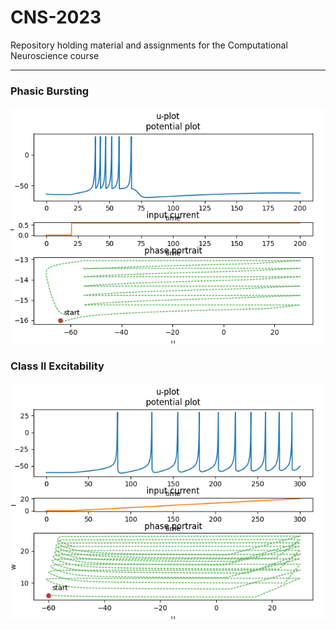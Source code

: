# CNS-2023
Repository holding material and assignments for the Computational Neuroscience course

---

### Phasic Bursting
![izhikevich](/LAB1/LAB1_1/figures/phasic%20bursting.png)

### Class II Excitability
![izhikevich](/LAB1/LAB1_1/figures/class%201%20excitable.png)

